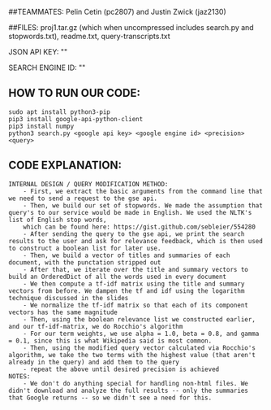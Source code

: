 ##TEAMMATES: 
Pelin Cetin (pc2807) and Justin Zwick (jaz2130)

##FILES: 
proj1.tar.gz (which when uncompressed includes search.py and stopwords.txt), readme.txt, query-transcripts.txt

JSON API KEY: ""

SEARCH ENGINE ID: ""

## HOW TO RUN OUR CODE: 
	sudo apt install python3-pip
	pip3 install google-api-python-client
	pip3 install numpy
	python3 search.py <google api key> <google engine id> <precision> <query>

## CODE EXPLANATION: 
	INTERNAL DESIGN / QUERY MODIFICATION METHOD: 
		- First, we extract the basic arguments from the command line that we need to send a request to the gse api.
		- Then, we build our set of stopwords. We made the assumption that query's to our service would be made in English. We used the NLTK's list of English stop words, 
		which can be found here: https://gist.github.com/sebleier/554280
		- After sending the query to the gse api, we print the search results to the user and ask for relevance feedback, which is then used to construct a boolean list for later use.
		- Then, we build a vector of titles and summaries of each document, with the punctation stripped out
		- After that, we iterate over the title and summary vectors to build an OrderedDict of all the words used in every document
		- We then compute a tf-idf matrix using the title and summary vectors from before. We dampen the tf and idf using the logarithm technique discussed in the slides
		- We normalize the tf-idf matrix so that each of its component vectors has the same magnitude
		- Then, using the boolean relevance list we constructed earlier, and our tf-idf-matrix, we do Rocchio's algorithm
		- For our term weights, we use alpha = 1.0, beta = 0.8, and gamma = 0.1, since this is what Wikipedia said is most common.
		- Then, using the modified query vector calculated via Rocchio's algorithm, we take the two terms with the highest value (that aren't already in the query) and add them to the query
		- repeat the above until desired precision is achieved
	NOTES:
		- We don't do anything special for handling non-html files. We didn't download and analyze the full results -- only the summaries that Google returns -- so we didn't see a need for this.
	






